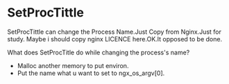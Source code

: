 SetProcTittle
=========

SetProcTittle can change the Process Name.Just Copy from Nginx.Just for study.
Maybe i should copy nginx LICENCE here.OK.It opposed to be done.

What does SetProcTitle do while changing the process's name?
  - Malloc another memory to put environ.
  - Put the name what u want to set to ngx_os_argv[0].

